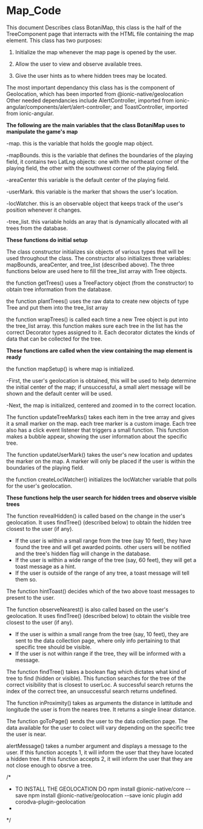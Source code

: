 # Map_Code
This document Describes class BotaniMap, this class is the half of the TreeComponent page that interracts with the HTML file containing the map element. This class has two purposes:
 
 1. Initialize the map whenever the map page is opened by the user.
 
 2. Allow the user to view and observe available trees.
 
 3. Give the user hints as to where hidden trees may be located.
 
The most important dependancy this class has is the component of Geolocation, which has been imported from @ionic-native/geolocation
Other needed dependancies include AlertController, imported from ionic-angular/components/alert/alert-controller; and ToastController, imported from ionic-angular.

**The following are the main variables that the class BotaniMap uses to manipulate the game's map**

   -map.        this is the variable that holds the google map object.
   
   -mapBounds.  this is the variable that defines the boundaries of the playing field,
                  it contains two LatLng objects: one with the northeast corner of the playing field,
                  the other with the southwest corner of the playing field.
                  
   -areaCenter  this variable is the default center of the playing field.
   
   -userMark.   this variable is the marker that shows the user's location. 
   
   -locWatcher. this is an observable object that keeps track of the user's position whenever it changes.
   
   -tree_list.  this variable holds an aray that is dynamically allocated with all trees from the database.
   
**These functions do initial setup**
   
The class constructor initializes six objects of various types that will be used throughout the class. The constructor also initializes three variables: mapBounds, areaCenter, and tree_list (described above). The three functions below are used here to fill the tree_list array with Tree objects.

the function getTrees() uses a TreeFactory object (from the constructor) to obtain tree information from the database.

the function plantTrees() uses the raw data to create new objects of type Tree and put them into the tree_list array

the function wrapTrees() is called each time a new Tree object is put into the tree_list array. this function makes sure each tree in the list has the correct Decorator types assigned to it. Each decorator dictates the kinds of data that can be collected for the tree.

**These functions are called when the view containing the map element is ready**

the function mapSetup() is where map is initialized. 

   -First, the user's geolocation is obtained, this will be used to help determine the initial center of the map;
             if unsuccessful, a small alert message will be shown and the default center will be used.
             
   -Next, the map is initialized, centered and zoomed in to the correct location.

The function updateTreeMarks() takes each item in the tree array and gives it a small marker on the map. each tree marker is a custom image. Each tree also has a click event listener that triggers a small function. This function makes a bubble appear, showing the user information about the specific tree.

The function updateUserMark() takes the user's new location and updates the marker on the map. A marker will only be placed if the user is within the boundaries of the playing field.

the function createLocWatcher() initializes the locWatcher variable that polls for the user's geolocation.

**These functions help the user search for hidden trees and observe visible trees**

The function revealHidden() is called based on the change in the user's geolocation. It uses findTree() (described below) to obtain the hidden tree closest to the user (if any). 

   - If the user is within a small range from the tree (say 10 feet), they have found the tree and will get awarded points. 
             other users will be notified and the tree's hidden flag will change in the database. 
   - If the user is within a wide range of the tree (say, 60 feet), they will get a toast message as a hint.
   - If the user is outside of the range of any tree, a toast message will tell them so.

The function hintToast() decides which of the two above toast messages to present to the user.

The function observeNearest() is also called based on the user's geolocation. It uses findTree() (described below) to obtain the visible tree closest to the user (if any).

   - If the user is within a small range from the tree (say, 10 feet), they are sent to the data collection page, where only info
                pertaining to that specific tree should be visible. 
   - If the user is not within range if the tree, they will be informed with a message.

The function findTree() takes a boolean flag which dictates what kind of tree to find (hidden or visible). This function searches for the tree of the correct visibility that is closest to userLoc. A successful search returns the index of the correct tree, an unsuccessful search returns undefined.

The function inProximity() takes as arguments the distance in lattitude and longitude the user is from the neares tree. It returns a single linear distance.

The function goToPage() sends the user to the data collection page. The data available for the user to colect will vary depending on the specific tree the user is near.

alertMessage() takes a number argument and displays a message to the user. If this function accepts 1, it will inform the user that they have located a hidden tree. If this function accepts 2, it will inform the user that they are not close enough to obsrve a tree.



/*
* TO INSTALL THE GEOLOCATION DO npm install @ionic-native/core --save npm install @ionic-native/geolocation --save ionic plugin add corodva-plugin-geolocation
*
*/
   
